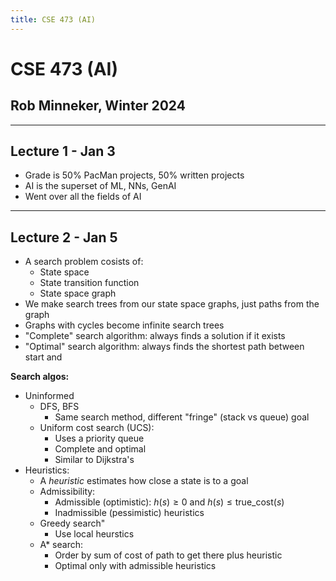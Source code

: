 ```yaml
---
title: CSE 473 (AI)
---
```


# CSE 473 (AI)

## Rob Minneker, Winter 2024

---

## Lecture 1 - Jan 3

- Grade is 50% PacMan projects, 50% written projects
- AI is the superset of ML, NNs, GenAI
- Went over all the fields of AI

---

## Lecture 2 - Jan 5

- A search problem cosists of:
    - State space
    - State transition function
    - State space graph
- We make search trees from our state space graphs, just paths from the graph
- Graphs with cycles become infinite search trees
- "Complete" search algorithm: always finds a solution if it exists
- "Optimal" search algorithm: always finds the shortest path between start and

**Search algos:**

- Uninformed
    - DFS, BFS
        - Same search method, different "fringe" (stack vs queue) goal
    - Uniform cost search (UCS):
        - Uses a priority queue
        - Complete and optimal
        - Similar to Dijkstra's
- Heuristics:
    - A *heuristic* estimates how close a state is to a goal
    - Admissibility:
        - Admissible (optimistic): $h(s) \geq 0$ and $h(s) \leq
          \text{true_cost}(s)$
        - Inadmissible (pessimistic) heuristics
    - Greedy search"
        - Use local heurstics
    - A\* search:
        - Order by sum of cost of path to get there plus heuristic
        - Optimal only with admissible heuristics

